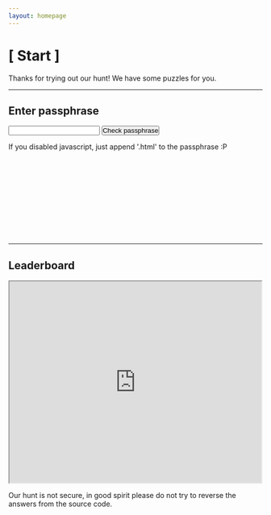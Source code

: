 ```yaml
---
layout: homepage 
---
```


# [ Start ]

Thanks for trying out our hunt!
We have some puzzles for you.

<!-- Text can be **bold**, _italic_, or ~~strikethrough~~ -->

---

## Enter passphrase

<!--[Link to another page](./another-page.html). -->


<form id="form" onsubmit="return false;">
<input style="padding:0px" type="text" id="submitpass" size="20"/>
<input style="padding:0px" type="submit" value='Check passphrase' onclick="makeURL();" />
</form>


<div id='divurl'></div>

<noscript>
If you disabled javascript, just append '.html' to the passphrase :P
</noscript>


<!--- ![Octocat](https://github.githubassets.com/images/icons/emoji/octocat.png) -->

<br>
<br>
<br>
<br>
<br>
<br>
<br>
<br>
<br>
<br>
<br>

---

## Leaderboard

<iframe src="https://docs.google.com/spreadsheets/d/e/2PACX-1vTx5MtV4QKFO5hq7QppPUx2qEvJV29TNfVR80uxloN7fPoFcjyl3qHpCY8d5ZBkIgfYlHJFldXvXIKN/pubhtml?gid=1309153968&amp;single=true&amp;widget=true&amp;headers=false"  width="500" height="400"></iframe>

Our hunt is not secure, in good spirit please do not try to reverse the answers
from the source code.



<script>
    function makeURL() {
    console.log('hi');
    passphrase = document.getElementById("submitpass").value;
    divurl = document.getElementById('divurl');
    html = '<br><h3>If the passphrase is correct, this URL will work: <br><br>';
    html += '<a href="' + String(passphrase) + '.html">Link</a>';
    html += '<br><br>Otherwise you wil get a 404 error</h3>'; 
    divurl.innerHTML = html;

    }

</script>
